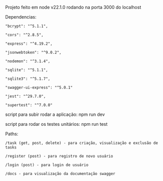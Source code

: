 Projeto feito em node v22.1.0 rodando na porta 3000 do localhost

Dependencias:

    "bcrypt": "^5.1.1",
    
    "cors": "^2.8.5",
    
    "express": "^4.19.2",
    
    "jsonwebtoken": "^9.0.2",
    
    "nodemon": "^3.1.4",
    
    "sqlite": "^5.1.1",
    
    "sqlite3": "^5.1.7",
    
    "swagger-ui-express": "^5.0.1"
    
    "jest": "^29.7.0",
    
    "supertest": "^7.0.0"
    
script para subir rodar a aplicação: npm run dev

script para rodar os testes unitários: npm run test

Paths:

    /task (get, post, delete) - para criação, visualização e exclusão de tasks
    
    /register (post) - para registro de novo usuário
    
    /login (post) - para login de usuário
    
    /docs - para visualização da documentação swagger
